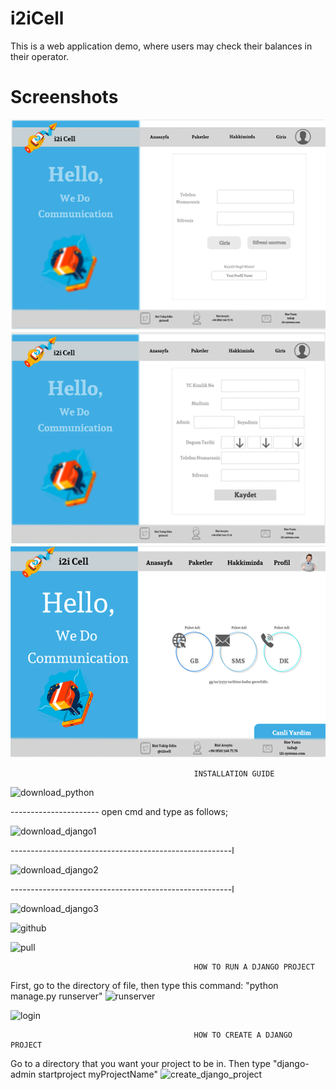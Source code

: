 # i2iCell
  This is a web application demo, where users may check their balances in their operator.
  
# Screenshots

![MainPage](Screenshots/MainPage.png)
![Registration](Screenshots/Registration.png)
![Balances](Screenshots/Balances.png)

                                             INSTALLATION GUIDE
                                                      
                                                      

![download_python](https://user-images.githubusercontent.com/34005953/61233681-c2854880-a739-11e9-8221-e5b3dca1ba53.PNG)




---------------------- open cmd and type as follows;

![download_django1](https://user-images.githubusercontent.com/34005953/61233713-daf56300-a739-11e9-9aa3-c97838383ba0.PNG)

-------------------------------------------------------l

![download_django2](https://user-images.githubusercontent.com/34005953/61233715-dd57bd00-a739-11e9-8aec-a5b4ae550d49.PNG)

-------------------------------------------------------l

![download_django3](https://user-images.githubusercontent.com/34005953/61233719-dfba1700-a739-11e9-84aa-9c0537a0757c.PNG)

![github](https://user-images.githubusercontent.com/34005953/61233730-e779bb80-a739-11e9-9a5c-5015c1aaa6fb.PNG)

![pull](https://user-images.githubusercontent.com/34005953/61233735-ea74ac00-a739-11e9-95f1-9cf4c4b6c1f8.png)




                                             HOW TO RUN A DJANGO PROJECT
                                                        
First, go to the directory of file, then type this command: "python manage.py runserver"
![runserver](https://user-images.githubusercontent.com/34005953/61234365-8e128c00-a73b-11e9-8633-43fa3ff1f59f.PNG)

![login](https://user-images.githubusercontent.com/34005953/61234650-4b04e880-a73c-11e9-9997-d6769c281759.PNG)

                                             HOW TO CREATE A DJANGO PROJECT
                                                        
Go to a directory that you want your project to be in. Then type "django-admin startproject myProjectName"
![create_django_project](https://user-images.githubusercontent.com/34005953/61234371-936fd680-a73b-11e9-8fff-ee0b5e438063.PNG)
